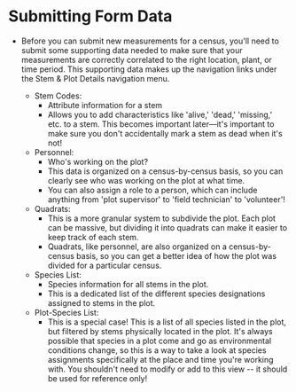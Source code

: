 # Submitting Form Data

- Before you can submit new measurements for a census, you'll need to submit some supporting data
  needed to make sure that your measurements are correctly correlated to the right location,
  plant, or time period.
  This supporting data makes up the navigation links under the Stem & Plot Details navigation
  menu.

    - Stem Codes:
        - Attribute information for a stem
        - Allows you to add characteristics like 'alive,' 'dead,' 'missing,' etc. to a stem.
          This becomes important later—it's important to make sure you don't accidentally mark a stem as
          dead when it's not!
    - Personnel:
        - Who's working on the plot?
        - This data is organized on a census-by-census basis, so you can clearly see who was working on
          the plot at what
          time.
        - You can also assign a role to a person, which can include anything from 'plot supervisor' to
          'field technician' to 'volunteer'!
    - Quadrats:
        - This is a more granular system to subdivide the plot. Each plot can be massive, but dividing
          it into quadrats
          can make it easier to keep track of each stem.
        - Quadrats, like personnel, are also organized on a census-by-census basis, so you can get a
          better idea of how
          the plot was divided for a particular census.
    - Species List:
        - Species information for all stems in the plot.
        - This is a dedicated list of the different species designations assigned to stems in the plot.
    - Plot-Species List:
        - This is a special case! This is a list of all species listed in the plot, but filtered by
          stems physically
          located in the plot. It's always possible that species in a plot come and go as environmental
          conditions
          change, so this is a way to take a look at species assignments specifically at the place and
          time you're
          working with. You shouldn't need to modify or add to this view -- it should be used for
          reference only!
